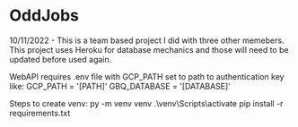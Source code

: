 # OddJobs

10/11/2022 - This is a team based project I did with three other memebers. This project uses Heroku for database mechanics and those will need to be updated before used again.


WebAPI requires .env file with GCP_PATH set to path to authentication key like:
GCP_PATH = '[PATH]'
GBQ_DATABASE = '[DATABASE]'

Steps to create venv:
py -m venv venv
.\venv\Scripts\activate
pip install -r requirements.txt
